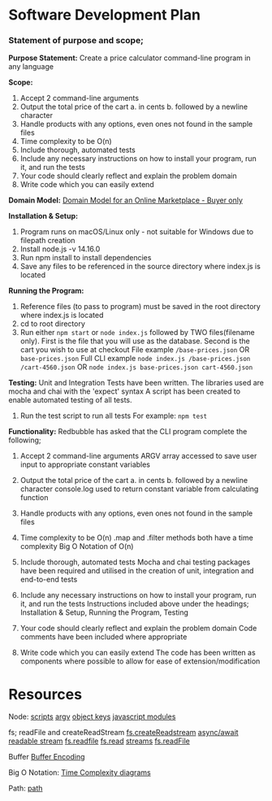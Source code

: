 # Software Development Plan

### Statement of purpose and scope; 

**Purpose Statement:**
Create a price calculator command-line program in any language

**Scope:**
1. Accept 2 command-line arguments
2. Output the total price of the cart 
  a. in cents 
  b. followed by a newline character
3. Handle products with any options, even ones not found in the sample files
4. Time complexity to be O(n)
5. Include thorough, automated tests
6. Include any necessary instructions on how to install your program, run it, and run the tests
7. Your code should clearly reflect and explain the problem domain
8. Write code which you can easily extend

**Domain Model:**
[Domain Model for an Online Marketplace - Buyer only]('./docs/online-marketplace-domain-model.png')

**Installation & Setup:**
1. Program runs on macOS/Linux only - not suitable for Windows due to filepath creation
2. Install node.js -v 14.16.0
3. Run npm install to install dependencies
4. Save any files to be referenced in the source directory where index.js is located 

**Running the Program:**
1. Reference files (to pass to program) must be saved in the root directory where index.js is located 
2. cd to root directory
3. Run either `npm start` or `node index.js` followed by TWO files(filename only). 
  First is the file that you will use as the database. Second is the cart you wish to use at checkout
   File example `/base-prices.json` OR `base-prices.json`
   Full CLI example `node index.js /base-prices.json /cart-4560.json` OR `node index.js base-prices.json cart-4560.json`

**Testing:**
Unit and Integration Tests have been written.
The libraries used are mocha and chai with the 'expect' syntax
A script has been created to enable automated testing of all tests. 
1. Run the test script to run all tests
  For example: `npm test`

**Functionality:**
Redbubble has asked that the CLI program complete the following;

1. Accept 2 command-line arguments
ARGV array accessed to save user input to appropriate constant variables

2. Output the total price of the cart 
  a. in cents 
  b. followed by a newline character
console.log used to return constant variable from calculating function

3. Handle products with any options, even ones not found in the sample files

4. Time complexity to be O(n)
.map and .filter methods both have a time complexity Big O Notation of O(n)

5. Include thorough, automated tests
Mocha and chai testing packages have been required and utilised in the creation of unit, integration and end-to-end tests

6. Include any necessary instructions on how to install your program, run it, and run the tests
Instructions included above under the headings; Installation & Setup, Running the Program, Testing

7. Your code should clearly reflect and explain the problem domain
Code comments have been included where appropriate

8. Write code which you can easily extend
The code has been written as components where possible to allow for ease of extension/modification

# Resources
Node:
[scripts](https://nodejs.dev/learn/run-nodejs-scripts-from-the-command-line)
[argv](https://nodejs.dev/learn/nodejs-accept-arguments-from-the-command-line)
[object keys](https://www.geeksforgeeks.org/object-keys-javascript/)
[javascript modules](https://developer.mozilla.org/en-US/docs/Web/JavaScript/Guide)

fs; readFile and createReadStream
[fs.createReadstream](https://nodejs.org/docs/latest/api/fs.html#fs_fs_createreadstream_path_options)
[async/await readable stream](https://2ality.com/2019/11/nodejs-streams-async-iteration.html)
[fs.readfile](https://nodejs.org/docs/latest/api/fs.html#fs_fs_readfile_path_options_callback)
[fs.read](https://betterprogramming.pub/a-memory-friendly-way-of-reading-files-in-node-js-a45ad0cc7bb6)
[streams](https://nodejs.dev/learn/nodejs-streams)
[fs.readFile](https://medium.com/@osiolabs/read-write-json-files-with-node-js-92d03cc82824)

Buffer
[Buffer Encoding](https://nodejs.org/api/buffer.html#buffer_buffers_and_character_encodings)

Big O Notation:
[Time Complexity diagrams](http://www.eenboekskast.nl/big-o-cheatsheet/)

Path:
[path](https://nodejs.org/api/path.html)
